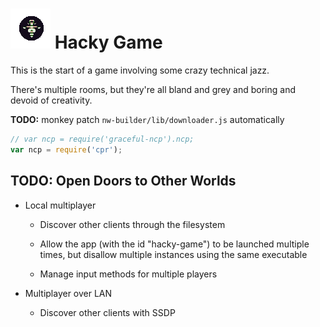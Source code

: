 
# ![](game/images/icon-64.png) Hacky Game

This is the start of a game involving some crazy technical jazz.

There's multiple rooms, but they're all bland and grey and boring and devoid of creativity.

**TODO:** monkey patch `nw-builder/lib/downloader.js` automatically

```js
// var ncp = require('graceful-ncp').ncp;
var ncp = require('cpr');
```

## TODO: Open Doors to Other Worlds

* Local multiplayer

	* Discover other clients through the filesystem

	* Allow the app (with the id "hacky-game") to be launched multiple times, but disallow multiple instances using the same executable

	* Manage input methods for multiple players


* Multiplayer over LAN

	* Discover other clients with SSDP

